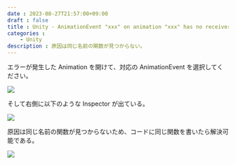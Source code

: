 ```yaml
---
date : 2023-08-27T21:57:00+09:00
draft : false
title : Unity - AnimationEvent "xxx" on animation "xxx" has no receiver を解決する
categories :
    - Unity
description : 原因は同じ名前の関数が見つからない。
---
```


エラーが発生した Animation を開けて、対応の AnimationEvent を選択してください。

![](https://image.icysamon.jp/blog/2023/08/unity-animation-animationevent.webp)

そして右側に以下のような Inspector が出ている。

![](https://image.icysamon.jp/blog/2023/08/unity-animationevent-inspector.webp)

原因は同じ名前の関数が見つからないため、コードに同じ関数を書いたら解決可能である。

![](https://image.icysamon.jp/blog/2023/08/unity-attackoverevent.webp)